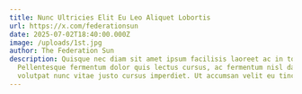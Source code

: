 ```yaml
---
title: Nunc Ultricies Elit Eu Leo Aliquet Lobortis
url: https://x.com/federationsun
date: 2025-07-02T18:40:00.000Z
image: /uploads/1st.jpg
author: The Federation Sun
description: Quisque nec diam sit amet ipsum facilisis laoreet ac in tortor.
  Pellentesque fermentum dolor quis lectus cursus, ac fermentum nisl dapibus. In
  volutpat nunc vitae justo cursus imperdiet. Ut accumsan velit eu tincidunt.
---
```

